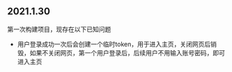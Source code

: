 ## 2021.1.30

第一次构建项目，现存在以下已知问题

- 用户登录成功一次后会创建一个临时token，用于进入主页，关闭网页后销毁，如果不关闭网页，第一个用户登录后，后续用户不用输入账号密码，即可进入主页